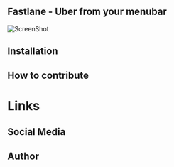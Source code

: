 ## Fastlane - Uber from your menubar

![ScreenShot](https://github.com/pontusab/Fastlane/blob/master/design/Fastlane-fullscreen.png)

## Installation

## How to contribute

# Links


## Social Media

## Author
